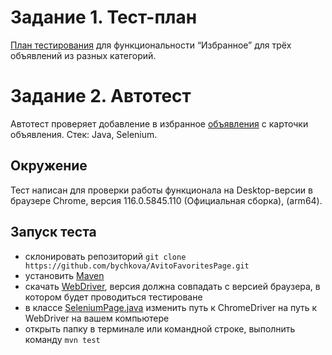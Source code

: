 # Задание 1. Тест-план
[План тестирования](https://docs.google.com/spreadsheets/d/16qxzSUfDlbdwhk42VtQjbfrol8NWuq9Pu4WWGs8MK_4/edit?usp=sharing) для функциональности “Избранное” для трёх объявлений из разных категорий.

# Задание 2. Автотест
Автотест проверяет добавление в избранное [объявления](https://www.avito.ru/nikel/knigi_i_zhurnaly/domain-driven_design_distilled_vaughn_vernon_2639542363) с карточки объявления.
Стек: Java, Selenium.

## Окружение
Тест написан для проверки работы функционала на Desktop-версии в браузере Chrome, версия 116.0.5845.110 (Официальная сборка), (arm64).

## Запуск теста
- склонировать репозиторий `git clone https://github.com/bychkova/AvitoFavoritesPage.git`
- установить [Maven](https://maven.apache.org/download.cgi)
- скачать [WebDriver](https://chromedriver.chromium.org/downloads), версия должна совпадать с версией браузера, в котором будет проводиться тестироване
- в классе [SeleniumPage.java](https://github.com/bychkova/AvitoFavoritesPage/blob/main/src/test/java/base/SeleniumPage.java) изменить путь к ChromeDriver на путь к WebDriver на вашем компьютере
- открыть папку в терминале или командной строке, выполнить команду `mvn test`
